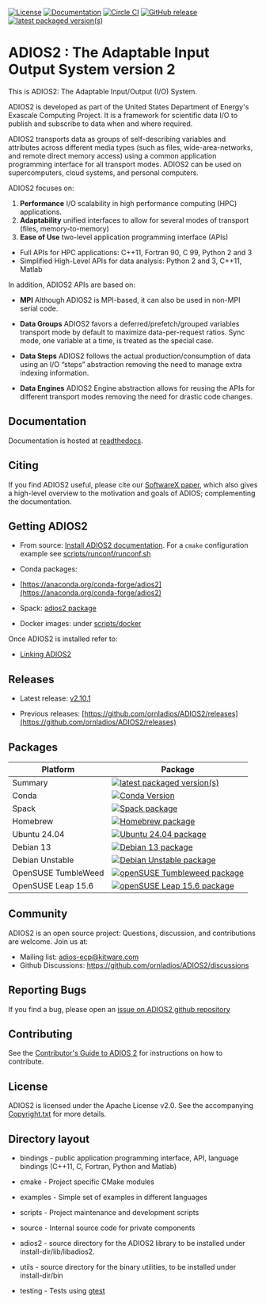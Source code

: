 [![License](https://img.shields.io/badge/License-Apache%202.0-blue.svg)](https://opensource.org/licenses/Apache-2.0)
[![Documentation](https://readthedocs.org/projects/adios2/badge/?version=latest)](https://adios2.readthedocs.io/en/latest/?badge=latest)
[![Circle CI](https://circleci.com/gh/ornladios/ADIOS2.svg?style=shield)](https://circleci.com/gh/ornladios/ADIOS2)
[![GitHub release](https://img.shields.io/github/release/ornladios/adios2/all.svg)]()
[![latest packaged version(s)](https://repology.org/badge/latest-versions/adios2.svg)](https://repology.org/project/adios2/versions) 

# ADIOS2 : The Adaptable Input Output System version 2

This is ADIOS2: The Adaptable Input/Output (I/O) System.

ADIOS2 is developed as part of the United States Department of Energy's Exascale Computing Project.
It is a framework for scientific data I/O to publish and subscribe to data when and where required.

ADIOS2 transports data as groups of self-describing variables and attributes across different media types (such as files, wide-area-networks, and remote direct memory access) using a common application programming interface for all transport modes.
ADIOS2 can be used on supercomputers, cloud systems, and personal computers.

ADIOS2 focuses on:

1. **Performance** I/O scalability in high performance computing (HPC) applications.
2. **Adaptability** unified interfaces to allow for several modes of transport (files, memory-to-memory)
3. **Ease of Use** two-level application programming interface (APIs)
* Full APIs for HPC applications: C++11, Fortran 90, C 99, Python 2 and 3
* Simplified High-Level APIs for data analysis: Python 2 and 3, C++11, Matlab

In addition, ADIOS2 APIs are based on:

* **MPI** Although ADIOS2 is MPI-based, it can also be used in non-MPI serial code.

* **Data Groups** ADIOS2 favors a deferred/prefetch/grouped variables transport mode by default to maximize data-per-request ratios.
Sync mode, one variable at a time, is treated as the special case.

* **Data Steps** ADIOS2 follows the actual production/consumption of data using an I/O “steps” abstraction removing the need to manage extra indexing information.

* **Data Engines** ADIOS2 Engine abstraction allows for reusing the APIs for different transport modes removing the need for drastic code changes.

## Documentation

Documentation is hosted at [readthedocs](https://adios2.readthedocs.io).

## Citing

If you find ADIOS2 useful, please cite our [SoftwareX paper](https://doi.org/10.1016/j.softx.2020.100561), which also gives a high-level overview to the motivation and goals of ADIOS; complementing the documentation.

## Getting ADIOS2

* From source: [Install ADIOS2 documentation](https://adios2.readthedocs.io/en/latest/setting_up/setting_up.html#).
For a `cmake` configuration example see [scripts/runconf/runconf.sh](https://github.com/ornladios/ADIOS2/blob/master/scripts/runconf/runconf.sh)


* Conda packages:
* [https://anaconda.org/conda-forge/adios2](https://anaconda.org/conda-forge/adios2)


* Spack: [adios2 package](https://spack.readthedocs.io/en/latest/package_list.html#adios2)


* Docker images: under [scripts/docker](https://github.com/ornladios/ADIOS2/tree/master/scripts/docker)


Once ADIOS2 is installed refer to:

* [Linking ADIOS2](https://adios2.readthedocs.io/en/latest/setting_up/setting_up.html#linking-adios-2)


## Releases

* Latest release: [v2.10.1](https://github.com/ornladios/ADIOS2/releases/tag/v2.10.1)

* Previous releases: [https://github.com/ornladios/ADIOS2/releases](https://github.com/ornladios/ADIOS2/releases)

## Packages

| Platform            | Package                                                                                                                                                    |
|---------------------|------------------------------------------------------------------------------------------------------------------------------------------------------------|
| Summary             | [![latest packaged version(s)](https://repology.org/badge/latest-versions/adios2.svg)](https://repology.org/project/adios2/versions)                       |
| Conda               | [![Conda Version](https://img.shields.io/conda/vn/conda-forge/adios2)](https://anaconda.org/conda-forge/adios2)                                            |
| Spack               | [![Spack package](https://repology.org/badge/version-for-repo/spack/adios2.svg)](https://repology.org/project/adios2/versions)                             |
| Homebrew            | [![Homebrew package](https://repology.org/badge/version-for-repo/homebrew/adios2.svg)](https://repology.org/project/adios2/versions)                       |
| Ubuntu 24.04        | [![Ubuntu 24.04 package](https://repology.org/badge/version-for-repo/ubuntu_24_04/adios2.svg)](https://repology.org/project/adios2/versions)               |
| Debian 13           | [![Debian 13 package](https://repology.org/badge/version-for-repo/debian_13/adios2.svg)](https://repology.org/project/adios2/versions)                     |
| Debian Unstable     | [![Debian Unstable package](https://repology.org/badge/version-for-repo/debian_unstable/adios2.svg)](https://repology.org/project/adios2/versions)         |
| OpenSUSE TumbleWeed | [![openSUSE Tumbleweed package](https://repology.org/badge/version-for-repo/opensuse_tumbleweed/adios2.svg)](https://repology.org/project/adios2/versions) |
| OpenSUSE Leap 15.6  | [![openSUSE Leap 15.6 package](https://repology.org/badge/version-for-repo/opensuse_leap_15_6/adios2.svg)](https://repology.org/project/adios2/versions)   |

## Community

ADIOS2 is an open source project: Questions, discussion, and contributions are welcome. Join us at:

- Mailing list: adios-ecp@kitware.com
- Github Discussions: https://github.com/ornladios/ADIOS2/discussions

## Reporting Bugs

If you find a bug, please open an [issue on ADIOS2 github repository](https://github.com/ornladios/ADIOS2/issues)

## Contributing

See the [Contributor's Guide to ADIOS 2](Contributing.md) for instructions on how to contribute.

## License
ADIOS2 is licensed under the Apache License v2.0.
See the accompanying [Copyright.txt](Copyright.txt) for more details.

## Directory layout

* bindings - public application programming interface, API, language bindings (C++11, C, Fortran, Python and Matlab)

* cmake - Project specific CMake modules

* examples - Simple set of examples in different languages

* scripts - Project maintenance and development scripts

* source - Internal source code for private components
* adios2 - source directory for the ADIOS2 library to be installed under install-dir/lib/libadios2.
* utils  - source directory for the binary utilities, to be installed under install-dir/bin

* testing - Tests using [gtest](https://github.com/google/googletest)
